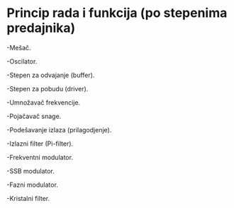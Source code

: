 # Princip rada i funkcija (po stepenima predajnika)

-Mešač.

-Oscilator.

-Stepen za odvajanje (buffer).

-Stepen za pobudu (driver).

-Umnožavač frekvencije.

-Pojačavač snage.

-Podešavanje izlaza (prilagodjenje).

-Izlazni filter (Pi-filter).

-Frekventni modulator.

-SSB modulator.

-Fazni modulator.

-Kristalni filter.


